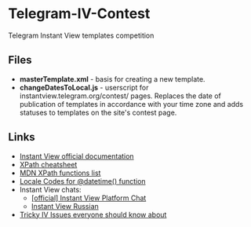 # Telegram-IV-Contest
Telegram Instant View templates competition


## Files
* **masterTemplate.xml** - basis for creating a new template.
* **changeDatesToLocal.js** - userscript for instantview.telegram.org/contest/ pages. Replaces the date of publication of templates in accordance with your time zone and adds statuses to templates on the site's contest page.


## Links
* [Instant View official documentation](https://instantview.telegram.org/docs)
* [XPath cheatsheet](https://devhints.io/xpath)
* [MDN XPath functions list](https://developer.mozilla.org/en-US/docs/Web/XPath/Functions)
* [Locale Codes for @datetime() function](https://www.science.co.il/language/Locale-codes.php)
* Instant View chats:
    * [[official] Instant View Platform Chat](https://t.me/IVpublic)
    * [Instant View Russian](https://t.me/instantview_russian)
* [Tricky IV Issues everyone should know about](https://telegra.ph/Tricky-IV-Issues-everyone-should-know-about-03-17)

